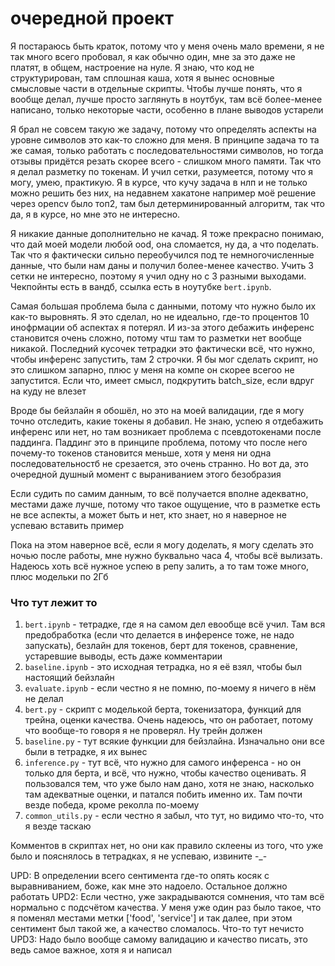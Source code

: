 # очередной проект

Я постараюсь быть краток, потому что у меня очень мало времени, я не так много всего пробовал, я как обычно один, мне за это даже не платят, в общем, настроение на нуле.
Я знаю, что код не структурирован, там сплошная каша, хотя я вынес основные смысловые части в отдельные скрипты. Чтобы лучше понять, что я вообще делал, лучше просто заглянуть в ноутбук, там всё более-менее
написано, только некоторые части, особенно в плане выводов устарели

Я брал не совсем такую же задачу, потому что определять аспекты на уровне символов это как-то сложно для меня. В принципе задача то та же самая, только работать с последовательностями символов, но тогда отзывы придётся резать скорее всего - слишком много памяти. Так что я делал разметку по токенам. И учил сетки, разумеется, потому что я могу, умею, практикую. Я в курсе, что кучу задача в нлп и не только можно решить без них, на недавнем хакатоне например моё решение через opencv было топ2, там был детерминированный алгоритм, так что да, я в курсе, но мне это не интересно.

Я никакие данные дополнительно не качад. Я тоже прекрасно понимаю, что дай моей модели любой ood, она сломается, ну да, а что поделать. Так что я фактически сильно переобучился под те немногочисленные данные, что были нам даны и получил более-менее качество. Учить 3 сетки не интересно, поэтому я учил одну но с 3 разными выходами. Чекпойнты есть в вандб, ссылка есть в ноутубке `bert.ipynb`.

Самая большая проблема была с данными, потому что нужно было их как-то выровнять. Я это сделал, но не идеально, где-то процентов 10 инофрмации об аспектах я потерял. И из-за этого дебажить инференс становится очень сложно, потому чтш там то разметки нет вообще никакой. Последний кусочек тетрадки это фактически всё, что нужно, чтобы инференс запустить, там 2 строчки. Я бы мог сделать скрипт, но это слишком запарно, плюс у меня на компе он скорее всегоо не запустится. Если что, имеет смысл, подкрутить batch_size, если вдруг на куду не влезет

Вроде бы бейзлайн я обошёл, но это на моей валидации, где я могу точно отследить, какие токены я добавил. Не знаю, успею я отдебажить инференс или нет, но там возникает проблема с псевдотокенами после паддинга. Паддинг это в принципе проблема, потому что после него почему-то токенов становится меньше, хотя у меня ни одна последовательностб не срезается, это очень странно. Но вот да, это очередной душный момент с выраниванием этого безобразия

Если судить по самим данным, то всё получается вполне адекватно, местами даже лучше, потому что такое ощущение, что в разметке есть не все аспекты, а может быть и нет, кто знает, но я наверное не успеваю вставить пример

Пока на этом наверное всё, если я могу доделать, я могу сделать это ночью после работы, мне нужно буквально часа 4, чтобы всё вылизать. Надеюсь хоть всё нужное успею в репу залить, а то там тоже много, плюс модельки по 2Гб

### Что тут лежит то

1. `bert.ipynb` - тетрадке, где я на самом дел евообще всё учил. Там вся предобработка (если что делается в инференсе тоже, не надо запускать), безлайн для токенов, берт для токенов, сравнение, устаревшие выводы, есть даже комментарии
2. `baseline.ipynb` - это исходная тетрадка, но я её взял, чтобы был настоящий бейзлайн
3. `evaluate.ipynb` - если честно я не помню, по-моему я ничего в нём не делал
4. `bert.py` - скрипт с моделькой берта, токенизатора, функций для трейна, оценки качества. Очень надеюсь, что он работает, потому что вообще-то говоря я не проверял. Ну трейн должен
5. `baseline.py` - тут всякие функции для бейзлайна. Изначально они все были в тетрадке, я их вынес
6. `inference.py` - тут всё, что нужно для самого инференса - но он только для берта, и всё, что нужно, чтобы качество оценивать. Я пользовался тем, что уже было нам дано, хотя не знаю, насколько там адекватные оценки, и патался побить именно их. Там почти везде победа, кроме реколла по-моему
7. `common_utils.py` - если честно я забыл, что тут, но видимо что-то, что я везде таскаю

Комментов в скриптах нет, но они как правило склеены из того, что уже было и пояснялось в тетрадках, я не успеваю, извините -_-

UPD: В определении всего сентимента где-то опять косяк с выравниванием, боже, как мне это надоело. Остальное должно работать
UPD2: Если честно, уже закрадываются сомнения, что там всё нормально с подсчётом качества. У меня уже один раз было такое, что я поменял местами метки ['food', 'service'] и так далее, при этом сентимент был такой же, а качество сломалось. Что-то тут нечисто
UPD3: Надо было вообще самому валидацию и качество писать, это ведь самое важное, хотя я и написал
